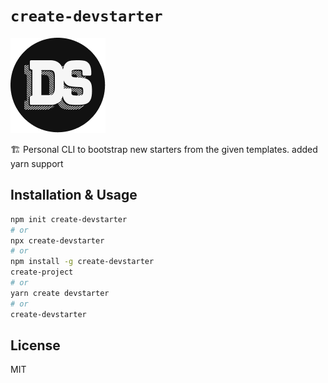 
# `create-devstarter`

<img src="./devui.png" ></img> 

🏗 Personal CLI to bootstrap new starters from the given templates. added yarn support

## Installation & Usage

```bash
npm init create-devstarter
# or
npx create-devstarter
# or
npm install -g create-devstarter
create-project
# or
yarn create devstarter
# or
create-devstarter

```

## License

MIT
